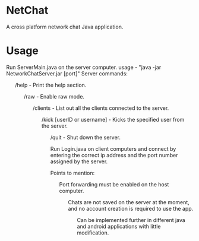 # NetChat
A cross platform network chat Java application.

# Usage
Run ServerMain.java on the server computer.
  usage - "java -jar NetworkChatServer.jar [port]"
Server commands:
<ul>/help - Print the help section.
<ul>/raw - Enable raw mode.
<ul>/clients - List out all the clients connected to the server.
<ul>/kick [userID or username] - Kicks the specified user from the server.
<ul>/quit - Shut down the server.

Run Login.java on client computers and connect by entering the correct ip address and the port number assigned by the server.

Points to mention:
<ul>Port forwarding must be enabled on the host computer.
<ul>Chats are not saved on the server at the moment, and no account creation is required to use the app.
<ul>Can be implemented further in different java and android applications with little modification.
